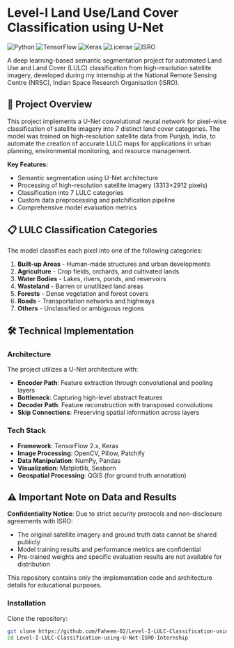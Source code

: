 # Level-I Land Use/Land Cover Classification using U-Net

![Python](https://img.shields.io/badge/Python-3.8%2B-blue)
![TensorFlow](https://img.shields.io/badge/TensorFlow-2.0%2B-orange)
![Keras](https://img.shields.io/badge/Keras-Deep%20Learning-red)
![License](https://img.shields.io/badge/License-Apache%202.0-green)
![ISRO](https://img.shields.io/badge/Project-ISRO%20Internship-purple)

A deep learning-based semantic segmentation project for automated Land Use and Land Cover (LULC) classification from high-resolution satellite imagery, developed during my internship at the National Remote Sensing Centre (NRSC), Indian Space Research Organisation (ISRO).

## 🚀 Project Overview

This project implements a U-Net convolutional neural network for pixel-wise classification of satellite imagery into 7 distinct land cover categories. The model was trained on high-resolution satellite data from Punjab, India, to automate the creation of accurate LULC maps for applications in urban planning, environmental monitoring, and resource management.

**Key Features:**
- Semantic segmentation using U-Net architecture
- Processing of high-resolution satellite imagery (3313×2912 pixels)
- Classification into 7 LULC categories
- Custom data preprocessing and patchification pipeline
- Comprehensive model evaluation metrics

## 📋 LULC Classification Categories

The model classifies each pixel into one of the following categories:
1. **Built-up Areas** - Human-made structures and urban developments
2. **Agriculture** - Crop fields, orchards, and cultivated lands
3. **Water Bodies** - Lakes, rivers, ponds, and reservoirs
4. **Wasteland** - Barren or unutilized land areas
5. **Forests** - Dense vegetation and forest covers
6. **Roads** - Transportation networks and highways
7. **Others** - Unclassified or ambiguous regions

## 🛠️ Technical Implementation

### Architecture
The project utilizes a U-Net architecture with:
- **Encoder Path**: Feature extraction through convolutional and pooling layers
- **Bottleneck**: Capturing high-level abstract features
- **Decoder Path**: Feature reconstruction with transposed convolutions
- **Skip Connections**: Preserving spatial information across layers

### Tech Stack
- **Framework**: TensorFlow 2.x, Keras
- **Image Processing**: OpenCV, Pillow, Patchify
- **Data Manipulation**: NumPy, Pandas
- **Visualization**: Matplotlib, Seaborn
- **Geospatial Processing**: QGIS (for ground truth annotation)

## ⚠️ Important Note on Data and Results

**Confidentiality Notice**: 
Due to strict security protocols and non-disclosure agreements with ISRO:
- The original satellite imagery and ground truth data cannot be shared publicly
- Model training results and performance metrics are confidential
- Pre-trained weights and specific evaluation results are not available for distribution

This repository contains only the implementation code and architecture details for educational purposes.

### Installation
Clone the repository:
```bash
git clone https://github.com/Faheem-02/Level-I-LULC-Classification-using-U-Net-ISRO-Internship.git
cd Level-I-LULC-Classification-using-U-Net-ISRO-Internship
